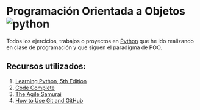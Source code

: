 # Programación Orientada a Objetos ![python][1]


Todos los ejercicios, trabajos o proyectos en [Python][2] que he ido realizando en clase de programación y que siguen el paradigma de POO.

## Recursos utilizados:
1. [Learning Python, 5th Edition][3]
2. [Code Complete][4]
3. [The Agile Samurai][5]
4. [How to Use Git and GitHub][6]

  [1]: http://www.how2code.co.uk/wp-content/themes/twentytwelve_child/images/Python_logo_100x100.jpg
  [2]: https://www.python.org/
  [3]: http://shop.oreilly.com/product/0636920028154.do
  [4]: http://cc2e.com/
  [5]: http://shop.oreilly.com/product/9781934356586.do
  [6]: https://www.udacity.com/course/how-to-use-git-and-github--ud775
